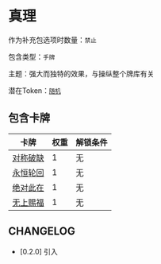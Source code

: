 # 真理

作为补充包选项时数量：`禁止`

包含类型：`手牌`

主题：强大而独特的效果，与操纵整个牌库有关

潜在Token：[`随机`](随机.md)

## 包含卡牌

卡牌 | 权重 | 解锁条件
--- | --- | ---
[对称破缺](../卡牌/对称破缺.md) | 1 | 无
[永恒轮回](../卡牌/永恒轮回.md) | 1 | 无
[绝对此在](../卡牌/绝对此在.md) | 1 | 无
[无上赐福](../卡牌/无上赐福.md) | 1 | 无

## CHANGELOG

- [0.2.0] 引入
